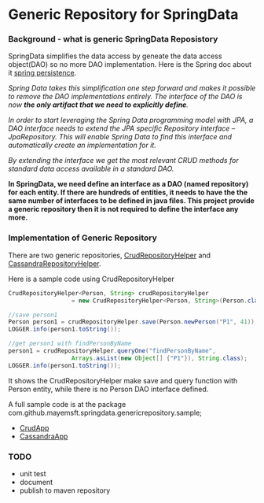 # Generic Repository for SpringData
### Background - what is generic SpringData Reposistory
SpringData simplifies the data access by geneate the data access object(DAO) so no more DAO implementation. Here is the Spring doc about it [spring persistence](https://www.baeldung.com/the-persistence-layer-with-spring-data-jpa). 

*Spring Data takes this simplification one step forward and makes it possible to remove the DAO implementations entirely. The interface of the DAO is now **the only artifact that we need to explicitly define**.*

*In order to start leveraging the Spring Data programming model with JPA, a DAO interface needs to extend the JPA specific Repository interface – JpaRepository. This will enable Spring Data to find this interface and automatically create an implementation for it.*

*By extending the interface we get the most relevant CRUD methods for standard data access available in a standard DAO.*

**In SpringData, we need define an interface as a DAO (named repository) for each entity. If there are hundreds of entities, it needs to have the the same number of interfaces to be defined in java files. This project provide a generic repository then it is not required to define the interface any more.**

### Implementation of Generic Repository

There are two generic repositories,  [CrudRepositoryHelper](https://github.com/maye-msft/generic-repository-springdata/blob/master/genericrepository/src/main/java/com/github/mayemsft/springdata/genericrepository/CrudRepositoryHelper.java) and [CassandraRepositoryHelper](https://github.com/maye-msft/generic-repository-springdata/blob/master/genericrepository/src/main/java/com/github/mayemsft/springdata/genericrepository/CassandraRepositoryHelper.java).

Here is a sample code using CrudRepositoryHelper

```java
CrudRepositoryHelper<Person, String> crudRepositoryHelper 
                  = new CrudRepositoryHelper<Person, String>(Person.class, String.class, context);

//save person1
Person person1 = crudRepositoryHelper.save(Person.newPerson("P1", 41));
LOGGER.info(person1.toString());

//get person1 with findPersonByName
person1 = crudRepositoryHelper.queryOne("findPersonByName", 
                  Arrays.asList(new Object[] {"P1"}), String.class);
LOGGER.info(person1.toString());
```

It shows the CrudRepositoryHelper make save and query function with Person entity, while there is no Person DAO interface defined.

A full sample code is at the package com.github.mayemsft.springdata.genericrepository.sample;
- [CrudApp](https://github.com/maye-msft/generic-repository-springdata/blob/master/genericrepository/src/main/java/com/github/mayemsft/springdata/genericrepository/sample/CrudApp.java)
- [CassandraApp](https://github.com/maye-msft/generic-repository-springdata/blob/master/genericrepository/src/main/java/com/github/mayemsft/springdata/genericrepository/sample/CassandraApp.java)

### TODO
- unit test
- document
- publish to maven repository
